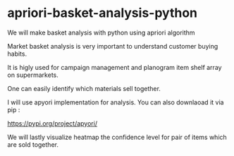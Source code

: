# apriori-basket-analysis-python
We will make basket analysis with python using apriori algorithm

Market basket analysis is very important to understand customer buying habits. 

It is higly used for campaign management and planogram item shelf array on supermarkets.

One can easily identify which materials sell together.

I will use apyori implementation for analysis. You can also downlaoad it via pip :

https://pypi.org/project/apyori/

We will lastly visualize heatmap the confidence level for pair of items which are sold together.













































